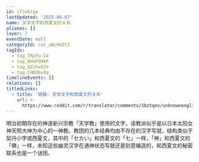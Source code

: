 ```yaml
---
id: ifiw5tga
lastUpdated: '2025-06-07'
name: 天学文字和西夏文的关系
aliases: []
layer: 7
eventDate: null
categoryId: cat_uWLHUZtI
tagIds:
  - tag_TRpfu-I4
  - tag_BHaPQ9KP
  - tag_QZzhx8JV
  - tag_CHDDbu9q
timelineEvents: []
relations: []
titledLinks:
  - title: '链接: 天学文字和西夏文的关系'
    url: >-
      https://www.reddit.com/r/translator/comments/1bztqnv/unknownenglish_no_idea_what_it_says/
---
```

明治初期存在的神道新兴宗教「天学教」使用的文字，该教派似乎是以日本太阳女神天照大神为中心的一神教。教团的几本经典均由不存在的汉字写就，结构类似于契丹小字或西夏文，其中的「セカい」和西夏文的「七」一样，「神」和西夏文的「佛」一样，未知这些幽灵汉字在通神状态写就还是刻意编造的，和西夏文的秘密联系也是一个谜团。
